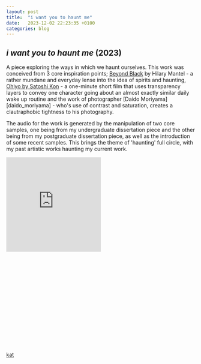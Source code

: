 ```yaml
---
layout: post
title:  "i want you to haunt me"
date:   2023-12-02 22:23:35 +0100
categories: blog
---
```


<h2><i>i want you to haunt me</i> (2023)</h2>

A piece exploring the ways in which we haunt ourselves. This work was conceived from 3 core inspiration points; [Beyond Black][beyond_black] by Hilary Mantel - a rather mundane and everyday lense into the idea of spirits and haunting, [Ohiyo by Satoshi Kon][ohiyo] - a one-minute short film that uses transparency layers to convey one character going about an almost exactly similar daily wake up routine and the work of photographer [Daido Moriyama][daido_moriyama] - who's use of contrast and saturation, creates a clautraphobic tightness to his photography.

The audio for the work is generated by the manipulation of two core samples, one being from my undergraduate dissertation piece and the other being from my postgraduate dissertation piece, as well as the introduction of some recent samples. This brings the theme of 'haunting' full circle, with my past artistic works haunting my current work.

<div style="padding:100% 0 0 0;position:relative;">
	<iframe src="https://player.vimeo.com/video/889444684?badge=0&amp;autopause=0&amp;player_id=0&amp;app_id=58479" frameborder="0" allow="autoplay; fullscreen; picture-in-picture; clipboard-write" style="position:absolute;top:0;left:0;width:50%;height:50%;" title="I Want You To Haunt Me, 2023"></iframe>
</div><script src="https://player.vimeo.com/api/player.js"></script>

[kat][kat_website]

[kat_website]: https://otherkat.com
[beyond_black]: https://en.wikipedia.org/wiki/Beyond_Black
[diado_moriyama]: https://www.moriyamadaido.com/en/
[ohiyo]: https://www.youtube.com/watch?v=qYUFBnAmK28&ab_channel=JappopForum
